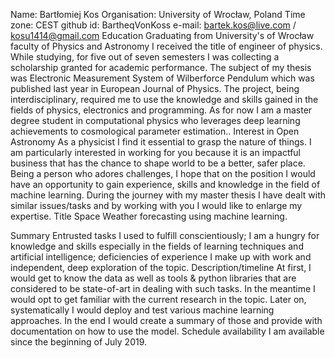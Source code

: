 Name: Bartłomiej Kos
Organisation: University of Wrocław, Poland
Time zone: CEST
github id: BartheqVonKoss
e-mail: bartek.kos@live.com / kosu1414@gmail.com 
Education
Graduating from University's of Wrocław faculty of Physics and Astronomy I received the title of engineer of physics. While studying, for five out of seven semesters I was collecting a scholarship granted for academic performance. The subject of my thesis was Electronic Measurement System of Wilberforce Pendulum which was published last year in European Journal of Physics. The project, being interdisciplinary, required me to use the knowledge and skills gained in the fields of physics, electronics and programming. As for now I am a master degree student in computational physics who leverages deep learning achievements to cosmological parameter estimation..
Interest in Open Astronomy
As a physicist I find it essential to grasp the nature of things. I am particularly interested in working for you because it is an impactful business that has the chance to shape world to be a better, safer place. Being a person who adores challenges, I hope that on the position I would have an opportunity to gain experience, skills and knowledge in the field of machine learning. During the journey with my master thesis I have dealt with similar issues/tasks and by working with you I would like to enlarge my expertise.
Title
Space Weather forecasting using machine learning.




Summary
Entrusted tasks I used to fulfill conscientiously; I am a hungry for knowledge and skills especially in the fields of learning techniques and artificial intelligence; deficiencies of experience I make up with work and independent, deep exploration of the topic.
Description/timeline
At first, I would get to know the data as well as tools & python libraries that are considered to be state-of-art in dealing with such tasks. In the meantime I would opt to get familiar with the current research in the topic. Later on, systematically I would deploy and test various machine learning approaches. In the end I would create a summary of those and provide with documentation on how to use the model.
Schedule availability
I am available since the beginning of July 2019.
